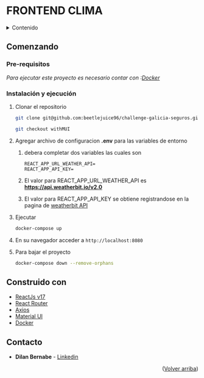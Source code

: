 #  FRONTEND CLIMA

<!-- TABLE OF CONTENTS -->
<details>
  <summary>Contenido</summary>
  <ol>
    <li>
      <a href="#comenzando">Comenzando</a>
      <ul>
        <li><a href="#pre-requisitos">Pre-requisitos</a></li>
      </ul>
        <ul>
        <li><a href="#instalación-y-ejecución">Instalación y ejecución</a></li>
      </ul>
    </li>
    <li><a href="#construido-con">Tecnologias usadas</a></li>
    <li><a href="#contacto">Contacto</a></li>
  </ol>
</details>


## Comenzando 

### Pre-requisitos 
_Para ejecutar este proyecto es necesario contar con :[Docker](https://docs.docker.com/engine/install/)_



### Instalación y ejecución

1. Clonar el repositorio
   ```sh
   git clone git@github.com:beetlejuice96/challenge-galicia-seguros.git
   
   git checkout withMUI
   ```
2. Agregar archivo de configuracion **.env** para las variables de entorno
   1. debera completar dos variables las cuales son
        ```
        REACT_APP_URL_WEATHER_API=
        REACT_APP_API_KEY=
        ```
    2.  El valor para REACT_APP_URL_WEATHER_API  es **https://api.weatherbit.io/v2.0**
   
    3. El valor para  REACT_APP_API_KEY se obtiene registrandose en la pagina de [weatherbit API](https://www.weatherbit.io/account/create)
   
   
3. Ejecutar
   ```sh
   docker-compose up
   ```
   
4. En su navegador acceder a `http://localhost:8080`
   
5. Para bajar el proyecto
   ```sh
   docker-compose down --remove-orphans
   ```


## Construido con 

* [ReactJs v17](https://es.reactjs.org/)
* [React Router](https://reactrouter.com/)
* [Axios](https://axios-http.com/docs/intro)
* [Material UI](https://mui.com/)
* [Docker](https://www.docker.com/)

## Contacto

* **Dilan Bernabe** - [Linkedin](https://www.linkedin.com/in/dilan-bernabe-riegel-878545174/)

<p align="right">(<a href="#top">Volver arriba</a>)</p>
